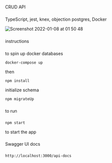 ###
CRUD API
###

TypeScript, jest, knex, objection postgres, Docker

![Screenshot 2022-01-08 at 01 50 48](https://user-images.githubusercontent.com/22579826/148626963-f8cc4d23-a5fd-4275-b811-ad5649a4c80c.png)



###
instructions
###


to spin up docker databases
```
docker-compose up
```

then 
```
npm install
```


initialize schema
```
npm migrateUp
```

###
to run
###
```
npm start
```
 to start the app


###
Swagger UI docs
###
```
http://localhost:3000/api-docs
```
